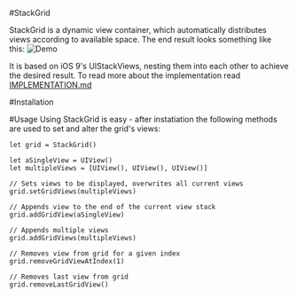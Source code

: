 #StackGrid

StackGrid is a dynamic view container, which automatically distributes views according to available space.
The end result looks something like this:
![Demo](docs/resources/StackGrid-demo.gif)


It is based on iOS 9's UIStackViews, nesting them into each other to achieve the desired result.
To read more about the implementation read [IMPLEMENTATION.md](docs/IMPLEMENTATION.md)

#Installation


#Usage
Using StackGrid is easy - after instatiation the following methods are used to set and alter the grid's views:

    
    let grid = StackGrid()
    
    let aSingleView = UIView()
    let multipleViews = [UIView(), UIView(), UIView()]
    
    // Sets views to be displayed, overwrites all current views
    grid.setGridViews(multipleViews) 

    // Appends view to the end of the current view stack
    grid.addGridView(aSingleView)

    // Appends multiple views
    grid.addGridViews(multipleViews)

    // Removes view from grid for a given index
    grid.removeGridViewAtIndex(1)

    // Removes last view from grid
    grid.removeLastGridView()
    
        
